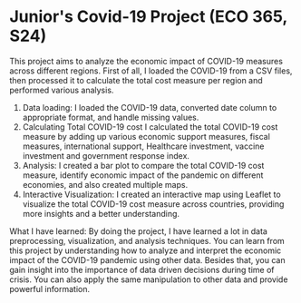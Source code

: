 # Junior's Covid-19 Project (ECO 365, S24)

This project aims to analyze the economic impact of COVID-19 measures across different regions. First of all, I loaded the COVID-19 from a CSV files, then processed it to calculate the total cost measure per region and performed various analysis.

1) Data loading: I loaded the COVID-19 data, converted date column to appropriate format, and handle missing values.
 2) Calculating Total COVID-19 cost I calculated the total COVID-19 cost measure by adding up various economic support measures, fiscal measures, international support, Healthcare investment, vaccine investment and government response index. 
 3) Analysis: I created a bar plot to compare the total COVID-19 cost measure, identify economic impact of the pandemic on different economies, and also created multiple maps.
4)  Interactive Visualization:  I created an interactive map using Leaflet to visualize the total COVID-19 cost measure across countries, providing more insights and a better understanding. 
 
What I have learned:  By doing the project, I have learned a lot in data preprocessing, visualization, and analysis techniques. You can learn from this project by understanding how to analyze and interpret the economic impact of the COVID-19 pandemic using other data. 
Besides that, you can gain insight into the importance of data driven decisions during time of crisis. You can also apply the same manipulation to other data and provide powerful information.

